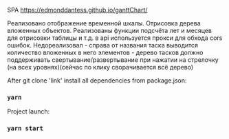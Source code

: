 SPA https://edmonddantess.github.io/ganttChart/

Реализовано отображение временной шкалы. Отрисовка дерева вложенных объектов. Реализованы функции подсчёта лет и месяцев для отрисовки таблицы и т.д.
в api используется прокси для обхода cors ошибок. Недореализовал - справа от названия таска выводится количество вложенных в него элементов - дерево тасков должно поддерживать свертывание/развертывание при нажатии на стрелочку (на всех уровнях)(сейчас по клику сворачивается всё дерево)

After git clone 'link' install all dependencies from package.json:
### `yarn`
Project launch:
### `yarn start`

